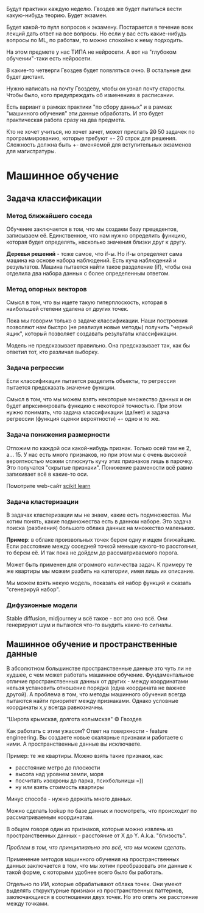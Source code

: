 Будут практики каждую неделю.
Гвоздев же будет пытаться вести какую-нибудь теорию.
Будет экзамен.

Будет какой-то пулл вопросов к экзамену. Постарается в течение всех лекций дать ответ на все вопросы. Но если у вас есть какие-нибудь вопросы по ML, по работам, то можно спокойно к нему подходить. 

На этом предмете у нас ТИПА не нейросети.
А вот на "глубоком обучении"-таки есть нейросети.

В какие-то четверги Гвоздев будет появляться очно. В остальные дни будет дистант. 

Нужно написать на почту Гвоздеву, чтобы он узнал почту старосты. Чтобы было, кого предупреждать об изменениях в расписании.

Есть вариант в рамках практики "по сбору данных" и в рамках "машинного обучения" эти данные обработать. И это будет практическая работа сразу на два предмета. 

Кто не хочет учиться, но хочет зачет, может прислать ~~20~~ 50 задачек по программированию, которые требуют +- 20 строк для решения. Сложность должна быть +- вменяемой для вступительных экзаменов для магистратуры.

# Машинное обучение

## Задача классификации
### Метод ближайшего соседа
Обучение заключается в том, что мы создаем базу прецедентов, записываем её. Единственное, что нам нужно определить функцию, которая будет определять, насколько значения близки друг к другу. 

**Деревья решений** - тоже самое, что if-ы. Но if-ы определяет сама машина на основе набора наблюдений.
Есть куча наблюдений и результатов. Машина пытается найти такое разделение (if), чтобы она отделила два набора данных с более определенным ответом.

### Метод опорных векторов
Смысл в том, что вы ищете такую гиперплоскость, которая в наибольшей степени удалена от других точек.

Пока мы говорим только о задаче классификации. Наши построения позволяют нам быстро (не реализуя новые методы) получить "черный ящик", который позволяет создавать результаты классификации.

Модель не предсказывает правильно. Она предсказывает так, как бы ответил тот, кто различал выборку. 


### Задача регрессии
Если классификация пытается разделить объекты, то регрессия пытается предсказать значение функции.

Смысл в том, что мы можем взять некоторые множество данных и он будет апрксимировать функцию с некоторой точностью. При этом нужно понимать, что задача классификации (да/нет) и задача регрессии (функция оценки вероятности) +- одно и то же. 

### Задача понижения размерности 

Отложим по каждой оси какой-нибудь признак.  Только осей там не 2, а... 15. 
У нас есть много признаков, но при этом мы с очень высокой вероятностью можем сплюснуть кучу этих признаков лишь в парочку. 
Это получатся "скрытые признаки".
Понижение размености всё равно запихивает всё в какие-то оси. 

Помотрите web-сайт [scikit learn](https://scikit-learn.org/stable/index.html)

### Задача кластеризации
В задачах кластеризации мы не знаем, какие есть подмножества. Мы хотим понять, какие подмножества есть в данном наборе. 
Это задача поиска (разбиения) большого облака данных на множество маленьких.

**Пример**: в облаке произвольных точек берем одну и ищем ближайшие. Если расстояние между соседней точкой меньше какого-то расстояния, то берем её. И так пока не дойдем до рассматриваемого порога. 

Может быть применен для огромного количества задач. К примеру те же квартиры мы можем разбить на категории, имея лишь их описание. 

Мы можем взять некую модель, показать ей набор функций и сказать "сгенерируй набор".

### Дифузионные модели
Stable diffusion, midjourney и всё такое - вот это оно всё. 
Они генерируют шум и пытаются что-то выудить какие-то сигналы.

## Машинное обучение и пространственные данные
В абсолютном большинстве пространственные данные это чуть ли не худшее, с чем может работать машинное обучение.
Фундаментальное отличие пространственных данных от других - между координатами нельзя установить отношение порядка (одна координата не важнее другой).
А проблема в том, что методы машинного обучения всегда пытаются найти приоритет между признаками. Однако условные координаты x,y всегда равнозначны.

"Широта крымская, долгота колымская" :copyright: Гвоздев

Как работать с этим ужасом?
Ответ на поверхности - feature engineering. Вы создаете новые скалярные признаки и работаете с ними. А пространственные данные вы исключаете. 

Пример: те же квартиры. Можно взять такие признаки, как:
- расстояние метро до плоскости
- высота над уровнем земли, моря
- посчитать изохроны до парка, психбольницы =))
- ну или взять стоимость квартиры

Минус способа - нужно держать много данных.

Можно сделать lookup по базе данных и посмотреть, что происходит по рассматриваемым координатам.

В общем говоря один из признаков, которые можно извлечь из пространственных данных - расстояние от X до Y. A.k.a. "близость".

*Проблем в том, что принципиально это всё, что мы можем сделать.*

Применение методов машинного обучения на пространственных данных заключается в том, что мы хотим преобразовать эти данные к такой форме, с которыми удобнее всего было бы работать. 

Отдельно по ИИ, которые обрабатывают облака точек. Они умеют выделять сткруктурные признаки из пространственных паттернов, заключающиеся в соотношении двух точек. Но это опять же расстояние между точками. 

